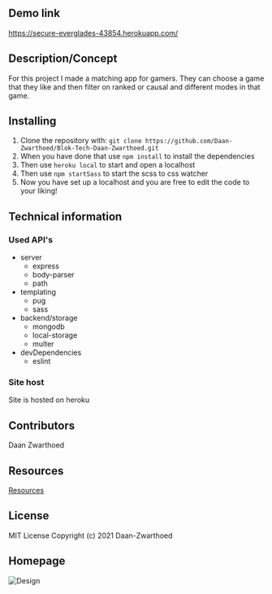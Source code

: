 ## Demo link
https://secure-everglades-43854.herokuapp.com/


## Description/Concept
For this project I made a matching app for gamers. They can choose a game that they like and then filter on ranked or causal and different modes in that game.

## Installing
1. Clone the repository with: `git clone https://github.com/Daan-Zwarthoed/Blok-Tech-Daan-Zwarthoed.git`
2. When you have done that use `npm install` to install the dependencies
3. Then use `heroku local` to start and open a localhost
4. Then use `npm startSass` to start the scss to css watcher
5. Now you have set up a localhost and you are free to edit the code to your liking!

## Technical information
### Used API's
* server
  * express  
  * body-parser 
  * path
* templating
  * pug
  * sass
* backend/storage
  * mongodb  
  * local-storage
  * multer
* devDependencies
  * eslint

### Site host
Site is hosted on heroku

## Contributors
Daan Zwarthoed

## Resources
[Resources](https://github.com/Daan-Zwarthoed/Blok-Tech-Daan-Zwarthoed/wiki/resources)

## License
MIT License
Copyright (c) 2021 Daan-Zwarthoed

## Homepage
![Design](https://docs.google.com/drawings/d/e/2PACX-1vS668mqTB9u2b4MgdRKYI1es9sf4KEQU-ZGfPMUhFS8ZSAbtaSbm_2LWu2f29lYhL8jUiz44hDYYWR0/pub?w=345&h=616)
